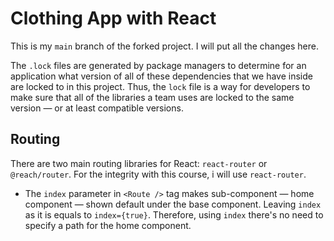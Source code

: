 # Clothing App with React

This is my `main` branch of the forked project. I will put all the changes here.

The `.lock` files are generated by package managers to determine for an application what version of all of these dependencies that we have inside are locked to in this project. Thus, the `lock` file is a way for developers to make sure that all of the libraries a team uses are locked to the same version — or at least compatible versions.

## Routing

There are two main routing libraries for React: `react-router` or `@reach/router`. For the integrity with this course, i will use `react-router`.

- The `index` parameter in `<Route />` tag makes sub-component — home component — shown default under the base component. Leaving `index` as it is equals to `index={true}`. Therefore, using `index` there's no need to specify a path for the home component.
